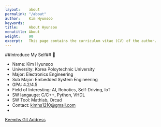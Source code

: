 ```yaml
---
layout:    about
permalink: "/about"
author:    Kim Hyunsoo
keywords:  
title:     About Hyunsoo
menutitle: About
weight:    90
excerpt:   This page contains the curriculum vitae (CV) of the author.
--- 
```

<script async defer src="https://buttons.github.io/buttons.js"></script>

##Introduce My Self## 👋
- Name: Kim Hyunsoo
- University: Korea Poloytechnic University
- Major: Electronics Engineering
- Sub Major: Embedded System Engineering
- GPA: 4.2/4.5
- Field of Interesting: AI, Robotics, Self-Driving, IoT
- SW langauge: C/C++, Python, VHDL
- SW Tool: Mathlab, Orcad
- Contact: kimhs1210@gmail.com
- 
<p class="github-button-container">
<a class="github-button" href="https://github.com/Keemhs1210" data-size="large" data-show-count="true">Keemhs Git Address</a>
</p>